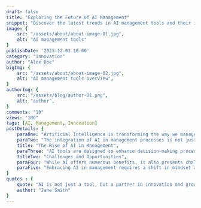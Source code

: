 ```yaml
---
draft: false
title: "Exploring the Future of AI Management"
snippet: "Discover the latest trends in AI management tools and their impact on the industry."
image: {
    src: "/assets/about/about-image-01.jpg",
    alt: "AI management tools"
}
publishDate: '2023-12-01 10:00'
category: "innovation"
author: "Alex Doe"
bigImg: {
    src: "/assets/about/about-image-02.jpg",
    alt: "AI management tools overview",
}
authorImg: {
    src: "/assets/blog/author-01.png",
    alt: "author",
}
comments: "10"
views: "100"
tags: [AI, Management, Innovation]
postDetails: {
    paraOne: "Artificial Intelligence is transforming the way we manage businesses. From automating routine tasks to providing deep insights, AI management tools are becoming indispensable.",
    paraTwo: "The integration of AI in management processes is not just a trend but a necessity for staying competitive in today's fast-paced market.",
    title: "The Rise of AI in Management",
    paraThree: "AI tools are designed to enhance decision-making processes by providing accurate data analysis and predictions. This allows managers to focus on strategic planning and innovation.",
    titleTwo: "Challenges and Opportunities",
    paraFour: "While AI offers numerous benefits, it also presents challenges such as data privacy and the need for continuous learning and adaptation.",
    paraFive: "Embracing AI in management requires a shift in mindset and a willingness to explore new possibilities."
}
quotes : {
    quote: "AI is not just a tool, but a partner in innovation and growth.",
    author: "Jane Smith"
}
---
```

